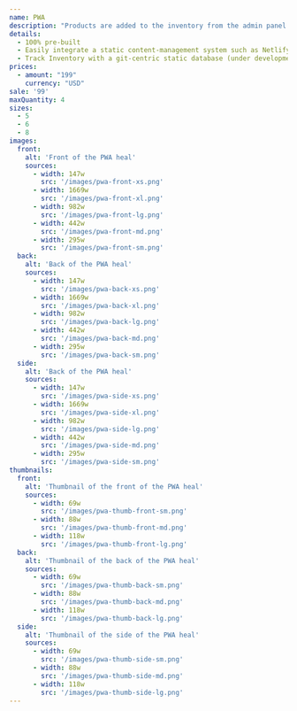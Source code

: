 ```yaml
---
name: PWA
description: "Products are added to the inventory from the admin panel. You can access this from the gocommerce.com/admin page. Check it out to learn more.\_"
details:
  - 100% pre-built
  - Easily integrate a static content-management system such as Netlify-CMS
  - Track Inventory with a git-centric static database (under development)
prices:
  - amount: "199"
    currency: "USD"
sale: '99'
maxQuantity: 4
sizes:
  - 5
  - 6
  - 8
images:
  front:
    alt: 'Front of the PWA heal'
    sources:
      - width: 147w
        src: '/images/pwa-front-xs.png'
      - width: 1669w
        src: '/images/pwa-front-xl.png'
      - width: 982w
        src: '/images/pwa-front-lg.png'
      - width: 442w
        src: '/images/pwa-front-md.png'
      - width: 295w
        src: '/images/pwa-front-sm.png'
  back:
    alt: 'Back of the PWA heal'
    sources:
      - width: 147w
        src: '/images/pwa-back-xs.png'
      - width: 1669w
        src: '/images/pwa-back-xl.png'
      - width: 982w
        src: '/images/pwa-back-lg.png'
      - width: 442w
        src: '/images/pwa-back-md.png'
      - width: 295w
        src: '/images/pwa-back-sm.png'
  side:
    alt: 'Back of the PWA heal'
    sources:
      - width: 147w
        src: '/images/pwa-side-xs.png'
      - width: 1669w
        src: '/images/pwa-side-xl.png'
      - width: 982w
        src: '/images/pwa-side-lg.png'
      - width: 442w
        src: '/images/pwa-side-md.png'
      - width: 295w
        src: '/images/pwa-side-sm.png'
thumbnails:
  front:
    alt: 'Thumbnail of the front of the PWA heal'
    sources:
      - width: 69w
        src: '/images/pwa-thumb-front-sm.png'
      - width: 88w
        src: '/images/pwa-thumb-front-md.png'
      - width: 118w
        src: '/images/pwa-thumb-front-lg.png'
  back:
    alt: 'Thumbnail of the back of the PWA heal'
    sources:
      - width: 69w
        src: '/images/pwa-thumb-back-sm.png'
      - width: 88w
        src: '/images/pwa-thumb-back-md.png'
      - width: 118w
        src: '/images/pwa-thumb-back-lg.png'
  side:
    alt: 'Thumbnail of the side of the PWA heal'
    sources:
      - width: 69w
        src: '/images/pwa-thumb-side-sm.png'
      - width: 88w
        src: '/images/pwa-thumb-side-md.png'
      - width: 118w
        src: '/images/pwa-thumb-side-lg.png'
---
```

